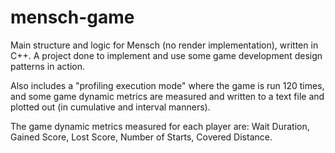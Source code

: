 # mensch-game
Main structure and logic for Mensch (no render implementation), written in C++. A project done to implement and use some game development design patterns in action. 

Also includes a "profiling execution mode" where the game is run 120 times, and some game dynamic metrics are measured and written to a text file and plotted out (in cumulative and interval manners). 

The game dynamic metrics measured for each player are: Wait Duration, Gained Score, Lost Score, Number of Starts, Covered Distance.
